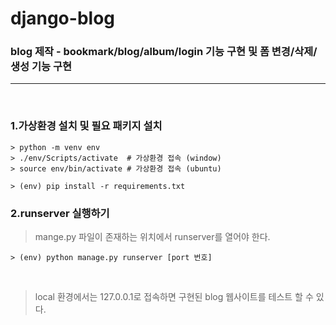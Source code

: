 # django-blog

### blog 제작 - bookmark/blog/album/login 기능 구현 및 폼 변경/삭제/생성 기능 구현

---
<br>

### 1.가상환경 설치 및 필요 패키지 설치

```
> python -m venv env
> ./env/Scripts/activate  # 가상환경 접속 (window)
> source env/bin/activate # 가상환경 접속 (ubuntu)

> (env) pip install -r requirements.txt
```

### 2.runserver 실행하기

> mange.py 파일이 존재하는 위치에서 runserver를 열어야 한다.

```
> (env) python manage.py runserver [port 번호]
```

<br>

> local 환경에서는 127.0.0.1로 접속하면 구현된 blog 웹사이트를 테스트 할 수 있다.